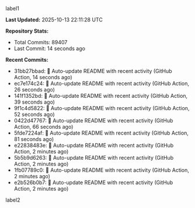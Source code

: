 
label1 
<!-- ACTIVITY_START -->
**Last Updated:** 2025-10-13 22:11:28 UTC

**Repository Stats:**
- Total Commits: 89407
- Last Commit: 14 seconds ago

**Recent Commits:**
- 31bb27bbad: 🤖 Auto-update README with recent activity (GitHub Action, 14 seconds ago)
- ec7e174c24: 🤖 Auto-update README with recent activity (GitHub Action, 26 seconds ago)
- 141f1352bd: 🤖 Auto-update README with recent activity (GitHub Action, 39 seconds ago)
- 9f1c4d5822: 🤖 Auto-update README with recent activity (GitHub Action, 52 seconds ago)
- 0422d47767: 🤖 Auto-update README with recent activity (GitHub Action, 66 seconds ago)
- 5fde7224af: 🤖 Auto-update README with recent activity (GitHub Action, 81 seconds ago)
- e22838483e: 🤖 Auto-update README with recent activity (GitHub Action, 2 minutes ago)
- 5b5b9d6263: 🤖 Auto-update README with recent activity (GitHub Action, 2 minutes ago)
- 1fb07789c0: 🤖 Auto-update README with recent activity (GitHub Action, 2 minutes ago)
- e2b526b0b7: 🤖 Auto-update README with recent activity (GitHub Action, 2 minutes ago)
<!-- ACTIVITY_END -->

label2
